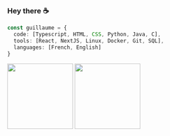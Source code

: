 ### Hey there ☕

```typescript
const guillaume = {
  code: [Typescript, HTML, CSS, Python, Java, C],
  tools: [React, NextJS, Linux, Docker, Git, SQL],
  languages: [French, English]
}
```

<div>
  <img height=150 align="center" src="https://github-readme-stats-nine-alpha-46.vercel.app/api?username=Cereal38&hide=stars&show_icons=true&rank_icon=percentile&theme=transparent&border_color=fefefe&text_color=f0f0f0&title_color=fefefe&card_width=350" />
  <img height=150 align="center" src="https://github-readme-stats-nine-alpha-46.vercel.app/api/top-langs/?username=Cereal38&langs_count=8&layout=compact&theme=transparent&border_color=fefefe&text_color=f0f0f0&title_color=fefefe&card_width=320" />
</div>
